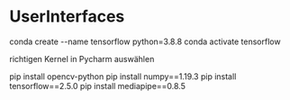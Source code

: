 # UserInterfaces
conda create --name tensorflow python=3.8.8
conda activate tensorflow

richtigen Kernel in Pycharm auswählen

pip install opencv-python
pip install numpy==1.19.3
pip install tensorflow==2.5.0
pip install mediapipe==0.8.5 
